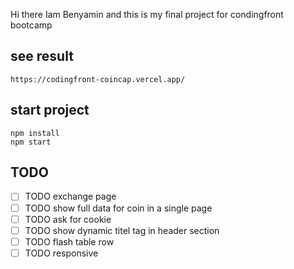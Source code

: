 

 Hi there Iam Benyamin and this is my final project for condingfront bootcamp

## see result
```https://codingfront-coincap.vercel.app/```

## start project

```
npm install
npm start
```

## TODO 

- [ ] TODO exchange page
- [ ] TODO show full data for coin in a single page
- [ ] TODO ask for cookie 
- [ ] TODO show dynamic titel tag in header section
- [ ] TODO flash table row 
- [ ] TODO responsive
